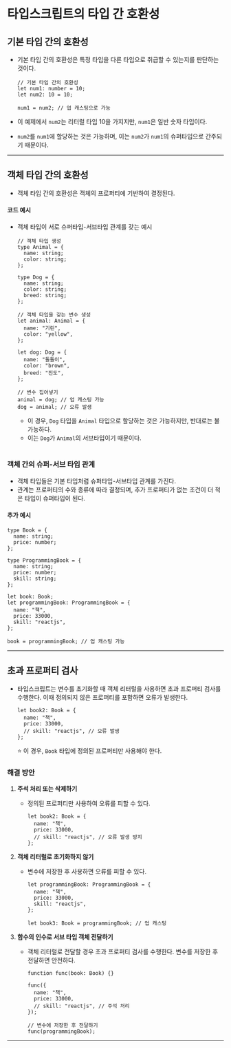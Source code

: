 # 타입스크립트의 타입 간 호환성

## 기본 타입 간의 호환성

- 기본 타입 간의 호환성은 특정 타입을 다른 타입으로 취급할 수 있는지를 판단하는 것이다.

  ```tsx
  // 기본 타입 간의 호환성
  let num1: number = 10;
  let num2: 10 = 10;
  
  num1 = num2; // 업 캐스팅으로 가능
  ```

- 이 예제에서 `num2`는 리터럴 타입 10을 가지지만, `num1`은 일반 숫자 타입이다.
- `num2`를 `num1`에 할당하는 것은 가능하며, 이는 `num2`가 `num1`의 슈퍼타입으로 간주되기 때문이다.

---

## 객체 타입 간의 호환성

- 객체 타입 간의 호환성은 객체의 프로퍼티에 기반하여 결정된다.

#### 코드 예시
- 객체 타입이 서로 슈퍼타입-서브타입 관계를 갖는 예시

  ```tsx
  // 객체 타입 생성
  type Animal = {
    name: string;
    color: string;
  };
  
  type Dog = {
    name: string;
    color: string;
    breed: string;
  };
  
  // 객체 타입을 갖는 변수 생성
  let animal: Animal = {
    name: "기린",
    color: "yellow",
  };
  
  let dog: Dog = {
    name: "돌돌이",
    color: "brown",
    breed: "진도",
  };
  
  // 변수 집어넣기
  animal = dog; // 업 캐스팅 가능
  dog = animal; // 오류 발생
  ```

  - 이 경우, `Dog` 타입을 `Animal` 타입으로 할당하는 것은 가능하지만, 반대로는 불가능하다.
  - 이는 `Dog`가 `Animal`의 서브타입이기 때문이다.

# 

### 객체 간의 슈퍼-서브 타입 관계

- 객체 타입들은 기본 타입처럼 슈퍼타입-서브타입 관계를 가진다.
- 관계는 프로퍼티의 수와 종류에 따라 결정되며, 추가 프로퍼티가 없는 조건이 더 적은 타입이 슈퍼타입이 된다.

#### 추가 예시

```tsx
type Book = {
  name: string;
  price: number;
};

type ProgrammingBook = {
  name: string;
  price: number;
  skill: string;
};

let book: Book;
let programmingBook: ProgrammingBook = {
  name: "책",
  price: 33000,
  skill: "reactjs",
};

book = programmingBook; // 업 캐스팅 가능
```

---

## 초과 프로퍼티 검사

- 타입스크립트는 변수를 초기화할 때 객체 리터럴을 사용하면 초과 프로퍼티 검사를 수행한다. 이때 정의되지 않은 프로퍼티를 포함하면 오류가 발생한다.

  ```tsx
  let book2: Book = {
    name: "책",
    price: 33000,
    // skill: "reactjs", // 오류 발생
  };
  ```

  ⭐ 이 경우, `Book` 타입에 정의된 프로퍼티만 사용해야 한다.

### 해결 방안

1. **주석 처리 또는 삭제하기**

   - 정의된 프로퍼티만 사용하여 오류를 피할 수 있다.

     ```tsx
     let book2: Book = {
       name: "책",
       price: 33000,
       // skill: "reactjs", // 오류 발생 방지
     };
     ```

2. **객체 리터럴로 초기화하지 않기**

   - 변수에 저장한 후 사용하면 오류를 피할 수 있다.

     ```tsx
     let programmingBook: ProgrammingBook = {
       name: "책",
       price: 33000,
       skill: "reactjs",
     };
  
     let book3: Book = programmingBook; // 업 캐스팅
     ```

3. **함수의 인수로 서브 타입 객체 전달하기**

   - 객체 리터럴로 전달할 경우 초과 프로퍼티 검사를 수행한다. 변수를 저장한 후 전달하면 안전하다.

     ```tsx
     function func(book: Book) {}
  
     func({
       name: "책",
       price: 33000,
       // skill: "reactjs", // 주석 처리
     });
  
     // 변수에 저장한 후 전달하기
     func(programmingBook);
     ```
---
